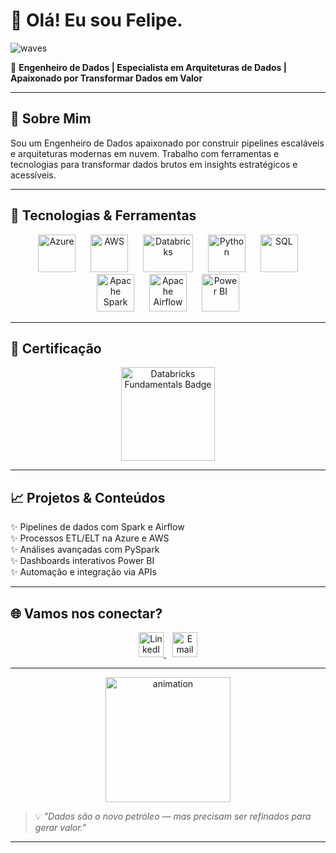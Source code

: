 # 👋 Olá! Eu sou Felipe.

![waves](https://media.giphy.com/media/hvRJCLFzcasrR4ia7z/giphy.gif)

🎯 **Engenheiro de Dados | Especialista em Arquiteturas de Dados | Apaixonado por Transformar Dados em Valor**

---

## 🚀 Sobre Mim

Sou um Engenheiro de Dados apaixonado por construir pipelines escaláveis e arquiteturas modernas em nuvem. Trabalho com ferramentas e tecnologias para transformar dados brutos em insights estratégicos e acessíveis.

---

## 🧰 Tecnologias & Ferramentas

<p align="center">
  <img alt="Azure" src="https://upload.wikimedia.org/wikipedia/commons/f/fa/Microsoft_Azure_Logo.svg" width="60" height="60" style="margin:0 10px" />
  <img alt="AWS" src="https://upload.wikimedia.org/wikipedia/commons/9/93/Amazon_Web_Services_Logo.svg" width="60" height="60" style="margin:0 10px" />
  <img alt="Databricks" src="https://upload.wikimedia.org/wikipedia/commons/3/3f/Databricks_logo.svg" width="80" height="60" style="margin:0 10px" />
  <img alt="Python" src="https://upload.wikimedia.org/wikipedia/commons/c/c3/Python-logo-notext.svg" width="60" height="60" style="margin:0 10px" />
  <img alt="SQL" src="https://upload.wikimedia.org/wikipedia/commons/8/87/Sql_data_base_with_logo.png" width="60" height="60" style="margin:0 10px" />
  <img alt="Apache Spark" src="https://upload.wikimedia.org/wikipedia/commons/f/f3/Apache_Spark_logo.svg" width="60" height="60" style="margin:0 10px" />
  <img alt="Apache Airflow" src="https://airflow.apache.org/_images/pin_large.png" width="60" height="60" style="margin:0 10px" />
  <img alt="Power BI" src="https://upload.wikimedia.org/wikipedia/commons/c/cf/Microsoft_Power_BI_logo.svg" width="60" height="60" style="margin:0 10px" />
</p>

---

## 📜 Certificação

<p align="center">
  <img alt="Databricks Fundamentals Badge" src="https://www.databricks.com/wp-content/uploads/2020/07/Databricks_Certified_Associate_Badge.png" width="150" />
</p>

---

## 📈 Projetos & Conteúdos

✨ Pipelines de dados com Spark e Airflow  
✨ Processos ETL/ELT na Azure e AWS  
✨ Análises avançadas com PySpark  
✨ Dashboards interativos Power BI  
✨ Automação e integração via APIs

---

## 🌐 Vamos nos conectar?

<p align="center">
  <a href="https://www.linkedin.com/in/ffs-data-eng/" target="_blank" style="margin-right:10px;">
    <img alt="LinkedIn" src="https://cdn-icons-png.flaticon.com/512/174/174857.png" width="40" />
  </a>
  <a href="mailto:felipefsantos.93@gmail.com" target="_blank">
    <img alt="Email" src="https://cdn-icons-png.flaticon.com/512/561/561127.png" width="40" />
  </a>
</p>

---

<p align="center">
  <img src="https://media.giphy.com/media/3o7TKtnuHOHHUjR38Y/giphy.gif" width="200" alt="animation"/>
</p>

> 💡 *"Dados são o novo petróleo — mas precisam ser refinados para gerar valor."*

---
